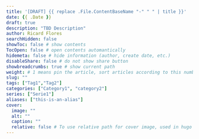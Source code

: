 ```yaml
---
title: '[DRAFT] {{ replace .File.ContentBaseName "-" " " | title }}'
date: {{ .Date }}
draft: true
description: "TBD Description"
author: Ricard Flores
searchHidden: false
showToc: false # show contents
TocOpen: false # open contents automantically
hidemeta: false # hide information (author, create date, etc.)
disableShare: false	# do not show share button
showbreadcrumbs: true # show current path
weight: # 1 means pin the article, sort articles according to this number
slug: ""
tags: ["Tag1","Tag2"]
categories: ["Category1", "category2"]
series: ["Serie1"]
aliases: ["this-is-an-alias"]
cover:
  image: ""
  alt: ""
  caption: ""
  relative: false # To use relative path for cover image, used in hugo Page-bundles
---
```


